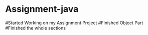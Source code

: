 # Assignment-java
#Started Working on my Assignment Project
#Finished Object Part
#Finished the whole sections